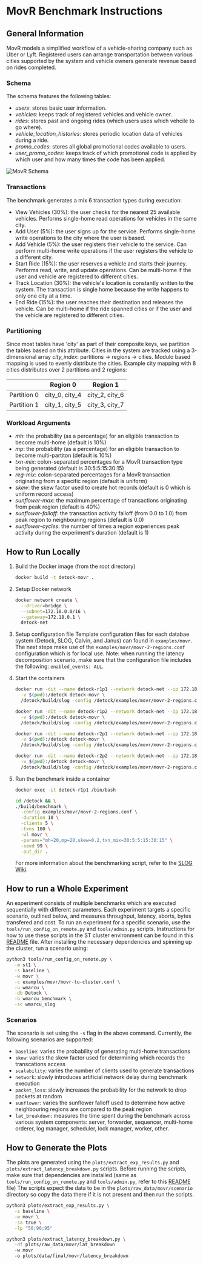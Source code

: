 # MovR Benchmark Instructions

## General Information

MovR models a simplified workflow of a vehicle-sharing company such as Uber or Lyft. Registered users can arrange transportation between various cities supported by the system and vehicle owners generate revenue based on rides completed.

### Schema

The schema features the following tables:

* *users*: stores basic user information.
* *vehicles*: keeps track of registered vehicles and vehicle owner.
* *rides*: stores past and ongoing rides (which users uses which vehcile to go where).
* *vehicle_location_histories*: stores periodic location data of vehicles during a ride.
* *promo_codes*: stores all global promotional codes available to users.
* *user_promo_codes*: keeps track of which promotional code is applied by which user and how many times the code has been applied.

![MovR Schema](assets\movr-schema.png)

### Transactions

The benchmark generates a mix 6 transaction types during execution:

* View Vehicles (30\%): the user checks for the nearest 25 available vehicles. Performs single-home read operations for vehicles in the same city.
* Add User (5\%): the user signs up for the service. Performs single-home write operations to the city where the user is based.
* Add Vehicle (5\%): the user registers their vehicle to the service. Can perform multi-home write operations if the user registers the vehicle to a different city.
* Start Ride (15\%): the user reserves a vehicle and starts their journey. Performs read, write, and update operations. Can be multi-home if the user and vehicle are registered to different cities.
* Track Location (30\%): the vehicle's location is constantly written to the system. The transaction is single home because the write happens to only one city at a time.
* End Ride (15\%): the user reaches their destination and releases the vehicle. Can be multi-home if the ride spanned cities or if the user and the vehicle are registered to different cities.

### Partitioning

Since most tables have 'city' as part of their composite keys, we partition the tables based on this attribute. Cities in the system are tracked using a 3-dimensional array *city_index*: partitions -> regions -> cities. Modulo based mapping is used to evenly distribute the cities. Example city mapping with 8 cities distributes over 2 partitions and 2 regions:


|             | Region 0       | Region 1       |
| ------------- | ---------------- | ---------------- |
| Partition 0 | city_0, city_4 | city_2, city_6 |
| Partition 1 | city_1, city_5 | city_3, city_7 |

### Workload Arguments

* *mh*: the probability (as a percentage) for an eligible transaction to become multi-home (default is 10%)
* *mp*: the probability (as a percentage) for an eligible transaction to become multi-partiton (default is 10%)
* *txn-mix*: colon-separated percentages for a MovR transaction type being generated (default is 30:5:5:15:30:15)
* *reg-mix*: colon-separated percentages for a MovR transaction originating from a specific region (default is uniform)
* *skew*: the skew factor used to create hot records (default is 0 which is uniform record access)
* *sunflower-max*: the maximum percentage of transactions originating from peak region (default is 40%)
* *sunflower-falloff*: the transaction activity falloff (from 0.0 to 1.0) from peak region to neighbouring regions (default is 0.0)
* *sunflower-cycles*: the number of times a region experiences peak activity during the experiment's duration (default is 1)

## How to Run Locally

1. Build the Docker image (from the root directory)

   ```bash
   docker build -t detock-movr .
   ```
2. Setup Docker network

   ```bash
   docker network create \
     --driver=bridge \
     --subnet=172.18.0.0/16 \
     --gateway=172.18.0.1 \
     detock-net
   ```
3. Setup configuration file
   Template configuration files for each databae system (Detock, SLOG, Calvin, and Janus) can found in `examples/movr`. The next steps make use of the `examples/movr/movr-2-regions.conf` configuration which is for local use. Note: when running the latency decomposition scenario, make sure that the configuration file includes the following: `enabled_events: ALL`.
4. Start the containers

   ```bash
   docker run -dit --name detock-r1p1 --network detock-net --ip 172.18.0.2 \
     -v $(pwd):/detock detock-movr \
     /detock/build/slog -config /detock/examples/movr/movr-2-regions.conf -address 172.18.0.2
   ```

   ```bash
   docker run -dit --name detock-r1p2 --network detock-net --ip 172.18.0.3 \
     -v $(pwd):/detock detock-movr \
     /detock/build/slog -config /detock/examples/movr/movr-2-regions.conf -address 172.18.0.3
   ```

   ```bash
   docker run -dit --name detock-r2p1 --network detock-net --ip 172.18.0.4 \
     -v $(pwd):/detock detock-movr \
     /detock/build/slog -config /detock/examples/movr/movr-2-regions.conf -address 172.18.0.4
   ```

   ```bash
   docker run -dit --name detock-r2p2 --network detock-net --ip 172.18.0.5 \
     -v $(pwd):/detock detock-movr \
     /detock/build/slog -config /detock/examples/movr/movr-2-regions.conf -address 172.18.0.5
   ```
5. Run the benchmark inside a container

   ```bash
   docker exec -it detock-r1p1 /bin/bash
   ```

   ```bash
   cd /detock && \
   ./build/benchmark \
     -config examples/movr/movr-2-regions.conf \
     -duration 10 \
     -clients 5 \
     -txns 100 \
     -wl movr \
     -params="mh=20,mp=20,skew=0.2,txn_mix=30:5:5:15:30:15" \
     -seed 99 \
     -out_dir .
   ```

   For more information about the benchmarking script, refer to the [SLOG Wiki](https://github.com/umd-dslam/SLOG/wikihttps:/).

## How to run a Whole Experiment

An experiment consists of multiple benchmarks which are executed sequentially with different parameters. Each experiment targets a specific scenario, outlined below, and measures throughput, latency, aborts, bytes transfered and cost. To run an experiment for a specific scenario, use the `tools/run_config_on_remote.py` and `tools/admin.py` scripts. Instructions for how to use these scripts in the ST cluster environment can be found in this [README](https://github.com/delftdata/Detock/blob/main/tools/README.md) file. After installing the necessary dependencies and spinning up the cluster, run a scenario using:

```bash
python3 tools/run_config_on_remote.py \
   -m st1 \
   -s baseline \
   -w movr \
   -c examples/movr/movr-tu-cluster.conf \
   -u wmarcu \
   -db Detock \
   -b wmarcu_benchmark \
   -sc wmarcu_slog
```

### Scenarios

The scenario is set using the `-s` flag in the above command. Currently, the following scenarios are supported:

* `baseline`: varies the probability of generating multi-home transactions
* `skew`: varies the skew factor used for determining which records the transcations access
* `scalability`: varies the number of clients used to generate transactions
* `network`: slowly introduces artificial network delay during benchmark execution
* `packet_loss`: slowly increases the probability for the network to drop packets at random
* `sunflower`: varies the sunflower falloff used to determine how active neighbouring regions are compared to the peak region
* `lat_breakdown`: measures the time spent during the benchmark across various system components: server, forwarder, sequencer, multi-home orderer, log manager, scheduler, lock manager, worker, other.

## How to Generate the Plots

The plots are generated using the `plots/extract_exp_results.py` and `plots/extract_latency_breakdown.py` scripts. Before running the scripts, make sure that dependencies are installed (same as `tools/run_config_on_remote.py` and `tools/admin.py`, refer to this [README](https://github.com/delftdata/Detock/blob/main/tools/README.md) file) The scripts expect the data to be in the `plots/raw_data/movr/scenario` directory so copy the data there if it is not present and then run the scripts.

```bash
python3 plots/extract_exp_results.py \
   -s baseline \
   -w movr \
   -sa true \
   -lp "50;90;95"
```

```bash
python3 plots/extract_latency_breakdown.py \
   -df plots/raw_data/movr/lat_breakdown
   -w movr
   -o plots/data/final/movr/latency_breakdown
```

